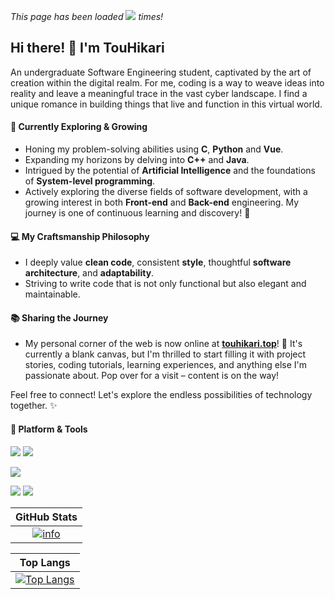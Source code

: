 _This page has been loaded <img src="https://count.owo.cab/@TouHikari?name=TouHikari&theme=capoo-2&padding=7&offset=0&align=center&scale=0.8&pixelated=0&darkmode=0"> times!_

## Hi there! 👋 I'm TouHikari

An undergraduate Software Engineering student, captivated by the art of creation within the digital realm. For me, coding is a way to weave ideas into reality and leave a meaningful trace in the vast cyber landscape. I find a unique romance in building things that live and function in this virtual world.

#### 🌱 Currently Exploring & Growing

- Honing my problem-solving abilities using **C**, **Python** and **Vue**.
- Expanding my horizons by delving into **C++** and **Java**.
- Intrigued by the potential of **Artificial Intelligence** and the foundations of **System-level programming**.
- Actively exploring the diverse fields of software development, with a growing interest in both **Front-end** and **Back-end** engineering. My journey is one of continuous learning and discovery! 🚀

#### 💻 My Craftsmanship Philosophy

- I deeply value **clean code**, consistent **style**, thoughtful **software architecture**, and **adaptability**.
- Striving to write code that is not only functional but also elegant and maintainable.

#### 📚 Sharing the Journey

- My personal corner of the web is now online at [**touhikari.top**](https://touhikari.top)! 🚀 It's currently a blank canvas, but I'm thrilled to start filling it with project stories, coding tutorials, learning experiences, and anything else I'm passionate about. Pop over for a visit – content is on the way!

Feel free to connect! Let's explore the endless possibilities of technology together. ✨

#### 🔧 Platform & Tools

[![](https://img.shields.io/badge/Windows-11-4e9eee?style=flat-square&logo=windows&logoColor=ffffff)](https://www.microsoft.com/windows/windows-11/)
[![](https://img.shields.io/badge/Ubuntu-24.04-e95420?style=flat-square&logo=ubuntu&logoColor=ffffff)](https://releases.ubuntu.com/24.04/)

[![](https://img.shields.io/badge/Visual%20Studio%20Code-blue?style=flat-square&logo=&logoColor=ffffff)](https://code.visualstudio.com/)

[![](https://img.shields.io/badge/-Git-f05032?style=flat-square&logo=git&logoColor=ffffff)](https://git-scm.com/)
[![](https://img.shields.io/badge/-Nginx-269539?style=flat-square&logo=nginx&logoColor=ffffff)](https://nginx.org/)

|                                                                                               GitHub Stats                                                                                                |
| :-------------------------------------------------------------------------------------------------------------------------------------------------------------------------------------------------------: |
| [![info](https://github-readme-stats-hazel-two-30.vercel.app/api?username=TouHikari&count_private=true&show_icons=true&card_width=500&theme=radical)](https://github.com/anuraghazra/github-readme-stats) |

|                                                                                                               Top Langs                                                                                                                |
| :------------------------------------------------------------------------------------------------------------------------------------------------------------------------------------------------------------------------------------: |
| [![Top Langs](https://github-readme-stats-hazel-two-30.vercel.app/api/top-langs/?username=TouHikari&count_private=true&layout=compact&langs_count=8&card_width=500&theme=radical)](https://github.com/anuraghazra/github-readme-stats) |

